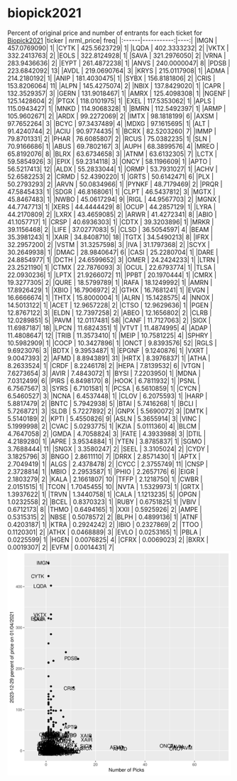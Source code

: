 # biopick2021
Percent of original price and number of entrants for each ticket for [Biopick2021](https://twitter.com/hashtag/Biopick2021)
|ticker |  nrml_price| freq|
|:------|-----------:|----:|
|IMGN   | 457.0769090|    1|
|CYTK   | 425.5623729|    1|
|LQDA   | 402.3333232|    2|
|VKTX   | 332.2413763|    2|
|EOLS   | 322.8124928|    1|
|SAVA   | 321.2976050|    2|
|VRNA   | 283.9436636|    2|
|EYPT   | 261.4872238|    1|
|ANVS   | 240.0000047|    8|
|PDSB   | 223.6842092|   13|
|AVDL   | 219.0690764|    3|
|KRYS   | 215.0117908|    1|
|ADMA   | 214.2180192|    1|
|ANIP   | 181.4030475|    1|
|SYBX   | 156.8181806|    2|
|CRIS   | 153.8206064|   11|
|ALPN   | 145.4275074|    2|
|NBIX   | 137.8429020|    1|
|CAPR   | 132.3529357|    3|
|GERN   | 131.9018467|    1|
|AMRX   | 125.4098308|    1|
|NGENF  | 125.1428604|    2|
|PTGX   | 118.0101975|    1|
|EXEL   | 117.5353062|    1|
|APLS   | 115.0943427|    1|
|MNKD   | 114.9068328|    1|
|BMRN   | 112.5492397|    1|
|ARMP   | 105.9602671|    2|
|ARDX   |  99.2272069|    2|
|IMTX   |  98.1818199|    6|
|AXSM   |  97.7652264|    3|
|BCYC   |  97.3437489|    4|
|MDXG   |  97.1615695|    1|
|ALT    |  91.4240744|    2|
|ACIU   |  90.9774435|    1|
|BCRX   |  82.5203260|    7|
|IMMP   |  79.8701331|    2|
|PHAR   |  76.6085807|    2|
|RCUS   |  75.0382235|    1|
|SLN    |  70.9166686|    1|
|ABUS   |  69.7802167|    3|
|AUPH   |  68.3899576|    4|
|MREO   |  65.8192076|    8|
|BLRX   |  63.6734658|    3|
|ATNM   |  63.6132305|    7|
|LCTX   |  59.5854926|    3|
|EPIX   |  59.2314118|    3|
|ONCY   |  58.1196609|    1|
|APTO   |  56.5217413|   12|
|ALDX   |  55.2833044|    1|
|ORMP   |  53.7931027|    1|
|ACHV   |  52.6582253|    2|
|CRMD   |  52.4390220|    1|
|GRTS   |  50.6142471|    6|
|PLX    |  50.2793293|    2|
|ARVN   |  50.0834966|    1|
|PYNKF  |  48.7179469|    2|
|PRQR   |  47.5845433|    1|
|SDGR   |  46.8168061|    1|
|CLPT   |  46.5437812|    3|
|MGTX   |  45.8467483|    1|
|NWBO   |  45.0617294|    9|
|RIGL   |  44.9567703|    2|
|MGNX   |  44.7747713|    1|
|XERS   |  44.4444429|    8|
|OCUP   |  44.2857129|    1|
|LYRA   |  44.2170809|    2|
|LXRX   |  43.4659085|    2|
|ARWR   |  41.4272341|    8|
|ABIO   |  41.1057717|    1|
|CRSP   |  40.6936303|    1|
|CDTX   |  39.3203896|    1|
|MRKR   |  39.1156468|    2|
|LIFE   |  37.0277083|    5|
|CLSD   |  36.5054597|    4|
|BEAM   |  35.3981243|    1|
|XAIR   |  34.8408710|   18|
|TGTX   |  34.5490213|    8|
|IFRX   |  32.2957200|    2|
|VSTM   |  31.3257598|    3|
|IVA    |  31.1797368|    2|
|SCYX   |  30.2649938|    1|
|DMAC   |  28.9840647|    6|
|CASI   |  25.2280704|    1|
|DARE   |  24.8854977|    1|
|DCTH   |  24.6599652|    3|
|OMER   |  24.2424233|    1|
|LTRN   |  23.2521190|    1|
|CTMX   |  22.7876093|    3|
|OCUL   |  22.6793774|    1|
|TLSA   |  22.0930236|    1|
|LPTX   |  21.9266072|   11|
|PPBT   |  20.1970444|    1|
|CMRX   |  19.3277305|    2|
|QURE   |  18.5799789|    1|
|RAFA   |  18.1249992|    1|
|AMRN   |  17.8926429|    1|
|XBIO   |  16.7906972|    2|
|GTHX   |  16.7681241|    1|
|EVGN   |  16.6666674|    1|
|THTX   |  15.8000004|    1|
|ALRN   |  15.1428575|    4|
|NNOX   |  14.5013122|    1|
|ACET   |  12.9657228|    2|
|CTSO   |  12.9629636|    1|
|PGEN   |  12.8767122|    3|
|ELDN   |  12.7397258|    2|
|ABEO   |  12.1656802|    2|
|CLRB   |  12.0289851|    5|
|PAVM   |  12.0117481|   58|
|CANF   |  11.7127063|    2|
|SIOX   |  11.6987187|   18|
|LPCN   |  11.6824351|    1|
|VTVT   |  11.4874995|    4|
|ADAP   |  11.4808647|   12|
|TRIB   |  11.3573410|    1|
|MEIP   |  10.7581225|    4|
|SPHRY  |  10.5982909|    1|
|COCP   |  10.3427896|    1|
|ONCT   |   9.8393576|   52|
|RGLS   |   9.6923076|    3|
|BDTX   |   9.3953487|    1|
|EPGNF  |   9.1240876|    1|
|VXRT   |   9.0047393|    2|
|AFMD   |   8.8943891|   31|
|HRTX   |   8.3976837|    1|
|ATHA   |   8.2633524|    1|
|CRDF   |   8.2246178|    2|
|HEPA   |   7.8139532|    6|
|VTGN   |   7.6273654|    3|
|AVIR   |   7.4843072|    1|
|BYSI   |   7.2203950|    1|
|MDNA   |   7.0312499|    6|
|PIRS   |   6.8498170|    8|
|HOOK   |   6.7811932|    1|
|PSNL   |   6.7567567|    3|
|SYRS   |   6.7101581|    1|
|PCSA   |   6.5610859|    1|
|CYCN   |   6.5460527|    3|
|NCNA   |   6.4537448|    1|
|CLOV   |   6.2075593|    1|
|HARP   |   5.8817479|    2|
|BNTC   |   5.7942938|    5|
|BTAI   |   5.7416268|    1|
|BCLI   |   5.7268721|    3|
|SLDB   |   5.7227892|    2|
|GNPX   |   5.5690072|    3|
|DMTK   |   5.5140189|    2|
|KPTI   |   5.4550826|    9|
|ASLN   |   5.3655914|    3|
|VINC   |   5.1999998|    2|
|CVAC   |   5.0293775|    1|
|KZIA   |   5.0111360|    4|
|BLCM   |   4.7647058|    2|
|GMDA   |   4.7058824|    3|
|FATE   |   4.3933988|    3|
|DTIL   |   4.2189280|    1|
|APRE   |   3.9534884|    1|
|YTEN   |   3.8785837|    1|
|SGMO   |   3.7688444|   11|
|SNGX   |   3.3580247|    2|
|SEEL   |   3.3105024|    2|
|CYDY   |   3.1825796|    3|
|BNGO   |   2.8611110|    7|
|DRRX   |   2.8571430|    1|
|APTX   |   2.7049419|    1|
|ALGS   |   2.4378478|    2|
|CYCC   |   2.3755749|   11|
|CNSP   |   2.3728814|    1|
|MBIO   |   2.2953587|    1|
|PHIO   |   2.2657176|    6|
|EIGR   |   2.1803279|    2|
|KALA   |   2.1661807|   10|
|TFFP   |   2.1218750|    1|
|CWBR   |   2.0151515|    1|
|TCON   |   1.7045455|   10|
|NVTA   |   1.5329973|    1|
|GRTX   |   1.3937622|    1|
|TRVN   |   1.3440758|    1|
|CALA   |   1.1213235|    5|
|OPGN   |   1.0232558|    2|
|BCEL   |   0.8370323|    1|
|RUBY   |   0.6751825|    1|
|VBIV   |   0.6712173|    8|
|THMO   |   0.6494165|    1|
|XXII   |   0.5925926|    2|
|AMPE   |   0.5315315|    2|
|NBSE   |   0.5078572|    2|
|BLPH   |   0.4899136|    1|
|ATNF   |   0.4203187|    1|
|KTRA   |   0.2924242|    2|
|IBIO   |   0.2327869|    2|
|TTOO   |   0.1120301|    2|
|ATHX   |   0.0468889|    3|
|EVLO   |   0.0253165|    1|
|PBLA   |   0.0225599|    1|
|HGEN   |   0.0076825|    4|
|CFRX   |   0.0069023|    2|
|BXRX   |   0.0019307|    2|
|EVFM   |   0.0014431|    7|
![retvspicks](biopicks.png?raw=true)
